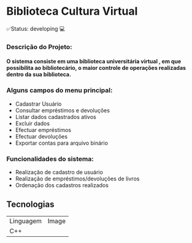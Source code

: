 <h1>Biblioteca Cultura Virtual</h1>
✅Status: developing 💻
<h3>Descrição do Projeto:</h3>
<h4> O sistema consiste em uma biblioteca universitária virtual , em que possibilita ao bibliotecário, o maior controle de operações realizadas dentro da sua biblioteca. </h4>

<h3>Alguns campos do menu principal:</h3>

+ Cadastrar Usuário
+ Consultar empréstimos e devoluções
+ Listar dados cadastrados ativos
+ Excluir dados
+ Efectuar empréstimos
+ Efectuar devoluções
+ Exportar contas para arquivo binário

<h3>Funcionalidades do sistema:</h3>

+ Realização de cadastro de usuário
+ Realização de empréstimos/devoluções de livros
+ Ordenação dos cadastros realizados

<h2>Tecnologias</h2>
<table>
<tr>  
  <td> Linguagem </td>
<td>Image</td>
</tr>

<tr>
<td>C++</td>
<td> </td>
</tr>

</table>
